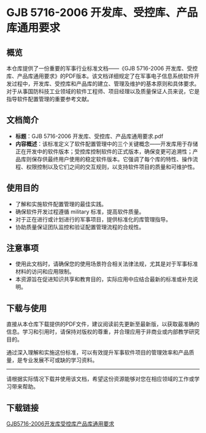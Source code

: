 # GJB 5716-2006 开发库、受控库、产品库通用要求

## 概览

本仓库提供了一份重要的军事行业标准文档——《GJB 5716-2006 开发库、受控库、产品库通用要求》的PDF版本。该文档详细规定了在军事电子信息系统软件开发过程中，开发库、受控库和产品库的建立、管理及维护的基本原则和具体要求。对于从事国防科技工业领域的软件工程师、项目经理以及质量保证人员来说，它是指导软件配置管理的重要参考文献。

## 文档简介

- **标题**：GJB 5716-2006 开发库、受控库、产品库通用要求.pdf
- **内容概述**：该标准定义了软件配置管理中的三个关键概念——开发库用于存储正在开发中的软件版本；受控库控制软件的正式版本，确保变更可追溯性；产品库则保存供最终用户使用的稳定软件版本。它强调了每个库的特性、操作流程、权限控制以及它们之间的交互规则，以支持软件项目的质量和可维护性。

## 使用目的

- 了解和实施软件配置管理的最佳实践。
- 确保软件开发过程遵循 military 标准，提高软件质量。
- 对于正在进行或计划进行的军事项目，提供标准化的库管理指导。
- 协助质量保证团队监控和验证配置管理流程的合规性。

## 注意事项

- 使用此文档时，请确保您的使用场景符合相关法律法规，尤其是对于军事标准材料的访问和应用限制。
- 本资源旨在促进知识共享和教育目的，实际应用中应结合最新的标准或补充说明。

## 下载与使用

直接从本仓库下载提供的PDF文件，建议阅读前先更新至最新版，以获取最准确的信息。学习和引用时，请保持对版权的尊重，并合理应用于非商业或内部教学研究目的。

通过深入理解和实施这份标准，可以有效提升军事软件项目的管理效率和产品质量，是专业发展不可或缺的学习资料。

---

请根据实际情况下载并使用该文档，希望这份资源能够对您在相应领域的工作或学习带来帮助。

## 下载链接

[GJB5716-2006开发库受控库产品库通用要求](https://pan.quark.cn/s/5a57afb3a661)